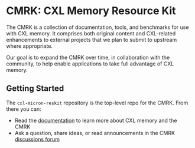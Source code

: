 # CMRK: CXL Memory Resource Kit

The CMRK is a collection of documentation, tools, and benchmarks for use with CXL memory.
It comprises both original content and CXL-related enhancements to external projects
that we plan to submit to upstream where appropriate.

Our goal is to expand the CMRK over time, in collaboration with the community, to help enable
applications to take full advantage of CXL memory.

## Getting Started

The `cxl-micron-reskit` repository is the top-level repo for the CMRK.  From there you can:

* Read the [documentation](https://github.com/cxl-micron-reskit/cxl-reskit) to learn more about
CXL memory and the CMRK
* Ask a question, share ideas, or read announcements in the CMRK [discussions forum](https://github.com/cxl-micron-reskit/cxl-reskit/discussions)
